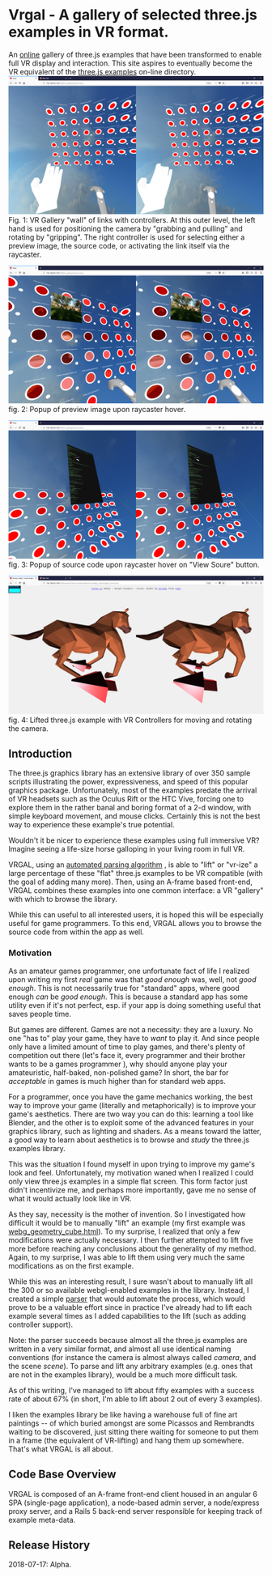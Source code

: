 # Vrgal - A gallery of selected three.js examples in VR format.

An [online][aa8b9adb] gallery of three.js examples that have been transformed to enable full VR display and interaction.  This site aspires to eventually become the VR equivalent of the [three.js examples](https://threejs.org/examples/) on-line directory.
![Wall of examples](src/assets/img/screen_shots/results_scene_controllers_screen_shot.png)
Fig. 1: VR Gallery "wall" of links with controllers.  At this outer level, the left hand is used for positioning the camera by "grabbing and pulling" and rotating by "gripping".  The right controller is used for selecting either a preview image, the source code, or activating the link itself via the raycaster.

  [aa8b9adb]: https://infinitewheelie.org/vrgal/main "online gallery"

![Preview popup](src/assets/img/screen_shots/results_scene_thumb_popup_screen_shot.png)
fig. 2: Popup of preview image upon raycaster hover.

![View Source Code](src/assets/img/screen_shots/results_scene_source_popup_screen_shot.png)
fig. 3: Popup of source code upon raycaster hover on  "View Soure" button.

![Lifted three.js Example with VR controllers](src/assets/img/screen_shots/three_js_vr_horse_screen_shot.png)
fig. 4: Lifted three.js example with VR Controllers for moving and rotating the camera.
## Introduction
The three.js graphics library has an extensive library of over 350 sample scripts illustrating the power, expressiveness, and speed of this popular graphics package.      Unfortunately, most of the examples predate the arrival of VR headsets such as the Oculus Rift or the HTC Vive, forcing one to explore them in the rather banal and boring format of a 2-d window, with simple keyboard movement, and  mouse clicks. Certainly this is not the best way to experience these example's true potential.  

Wouldn't it be nicer to experience these examples using full immersive VR?  Imagine seeing a life-size horse galloping in your living room in full VR.

VRGAL, using an [automated parsing algorithm](https://github.com/vt5491/vrgal/tree/master/src/app/vrize) , is able to "lift" or "vr-ize" a large percentage of these "flat" three.js examples to be VR compatible (with the goal of adding many more). Then, using an A-frame based front-end, VRGAL combines these examples into one common interface: a VR "gallery" with which to browse the library.

While this can useful to all interested users, it is hoped this will be especially useful for  game programmers.  To this end, VRGAL allows you to browse the source code from within the app as well.  

### Motivation
As an amateur games programmer, one unfortunate fact of life I realized upon writing my first _real_ game was that _good enough_ was, well, not _good enough_.  This is not necessarily true for "standard" apps, where good enough _can_ be _good enough_.  This is because a standard app has some utility even if it's not perfect, esp. if your app is doing something useful that saves people time.  

But games are different.  Games are not a necessity: they are a  luxury.  No one "has to" play your game, they have to _want_ to play it.  And since people only have a limited amount of time to play games, and there's plenty of competition out there (let's face it, every programmer and their brother wants to be a games programmer ), why should anyone play your amateuristic, half-baked, non-polished game?  In short, the bar for _acceptable_ in games is much higher than for standard web apps.

For a programmer, once you have the game mechanics working, the best way to improve your game (literally and metaphorically) is to improve your game's aesthetics. There are two way you can do this: learning a tool like Blender, and the other is to exploit some of the advanced features in your graphics library, such as lighting and shaders. As a means toward the latter, a good way to learn about aesthetics is to browse and _study_ the three.js examples library.

This was the situation I found myself in upon trying to improve my game's look and feel. Unfortunately, my motivation waned when I realized I could only view three.js examples in a simple flat screen.  This form factor just didn't incentivize me, and perhaps more importantly, gave me no sense of what it would actually look like in VR.

As they say, necessity is the mother of invention. So I investigated how difficult it would be to manually "lift" an example (my first example was [webg_geometry_cube.html](https://github.com/vt5491/vrgal/blob/master/src/assets/threejs-env/examples/vrize-webgl_geometry_cube.html)).  To my surprise, I realized that only a few modifications were actually necessary.  I then further attempted to lift five more before reaching any conclusions about the generality of my method.  Again, to my surprise, I was able to lift them using very much the same modifications as on the first example.  

While this was an interesting result, I sure wasn't about to manually lift all the 300 or so available webgl-enabled examples in the library. Instead, I created a simple [parser](https://github.com/vt5491/vrgal/blob/master/src/app/vrize/services/parser.service.ts) that would automate the process, which would prove to be a valuable effort since in practice I've already had to lift each example several times as I added capabilities to the lift (such as adding controller support).  

Note: the parser succeeds because almost all the three.js examples are written in a very similar format, and almost all use identical naming conventions (for instance the camera is almost always called *camera*, and the scene *scene*).  To parse and lift any arbitrary examples (e.g. ones that are not in the examples library), would be a much more difficult task.

As of this writing, I've managed to lift about fifty examples with a success rate of about 67% (in short, I'm able to lift about 2 out of every 3 examples).

I liken the examples library be like having a warehouse full of fine art paintings -- of which buried amongst are some Picassos and Rembrandts waiting to be discovered, just sitting there waiting for someone to put them in a frame (the equivalent of VR-lifting) and hang them up somewhere.  That's what VRGAL is all about.

## Code Base Overview
VRGAL is composed of an A-frame front-end client housed in an angular 6 SPA (single-page application), a node-based admin server, a node/express proxy server, and a Rails 5 back-end server responsible for keeping track of example meta-data.

## Release History
2018-07-17: Alpha.
